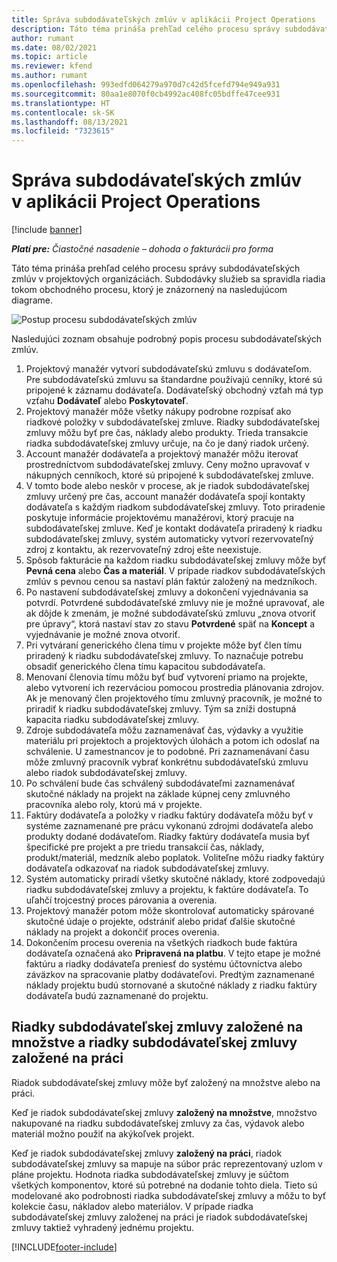 ```yaml
---
title: Správa subdodávateľských zmlúv v aplikácii Project Operations
description: Táto téma prináša prehľad celého procesu správy subdodávateľských zmlúv, typicky v projektových organizáciách.
author: rumant
ms.date: 08/02/2021
ms.topic: article
ms.reviewer: kfend
ms.author: rumant
ms.openlocfilehash: 993edfd064279a970d7c42d5fcefd794e949a931
ms.sourcegitcommit: 80aa1e8070f0cb4992ac408fc05bdffe47cee931
ms.translationtype: HT
ms.contentlocale: sk-SK
ms.lasthandoff: 08/13/2021
ms.locfileid: "7323615"
---
```

# <a name="subcontract-management-in-project-operations"></a>Správa subdodávateľských zmlúv v aplikácii Project Operations

[!include [banner](../../includes/dataverse-preview.md)]

_**Platí pre:** Čiastočné nasadenie – dohoda o fakturácii pro forma_

Táto téma prináša prehľad celého procesu správy subdodávateľských zmlúv v projektových organizáciách. Subdodávky služieb sa spravidla riadia tokom obchodného procesu, ktorý je znázornený na nasledujúcom diagrame.

![Postup procesu subdodávateľských zmlúv](../media/SubcontractingProcessFlow.png)

Nasledujúci zoznam obsahuje podrobný popis procesu subdodávateľských zmlúv.

1. Projektový manažér vytvorí subdodávateľskú zmluvu s dodávateľom. Pre subdodávateľskú zmluvu sa štandardne používajú cenníky, ktoré sú pripojené k záznamu dodávateľa. Dodávateľský obchodný vzťah má typ vzťahu **Dodávateľ** alebo **Poskytovateľ**.
2. Projektový manažér môže všetky nákupy podrobne rozpísať ako riadkové položky v subdodávateľskej zmluve. Riadky subdodávateľskej zmluvy môžu byť pre čas, náklady alebo produkty. Trieda transakcie riadka subdodávateľskej zmluvy určuje, na čo je daný riadok určený.
3. Account manažér dodávateľa a projektový manažér môžu iterovať prostredníctvom subdodávateľskej zmluvy. Ceny možno upravovať v nákupných cenníkoch, ktoré sú pripojené k subdodávateľskej zmluve.
4. V tomto bode alebo neskôr v procese, ak je riadok subdodávateľskej zmluvy určený pre čas, account manažér dodávateľa spojí kontakty dodávateľa s každým riadkom subdodávateľskej zmluvy. Toto priradenie poskytuje informácie projektovému manažérovi, ktorý pracuje na subdodávateľskej zmluve. Keď je kontakt dodávateľa priradený k riadku subdodávateľskej zmluvy, systém automaticky vytvorí rezervovateľný zdroj z kontaktu, ak rezervovateľný zdroj ešte neexistuje.
5. Spôsob fakturácie na každom riadku subdodávateľskej zmluvy môže byť **Pevná cena** alebo **Čas a materiál**. V prípade riadkov subdodávateľských zmlúv s pevnou cenou sa nastaví plán faktúr založený na medzníkoch.
6.  Po nastavení subdodávateľskej zmluvy a dokončení vyjednávania sa potvrdí. Potvrdené subdodávateľské zmluvy nie je možné upravovať, ale ak dôjde k zmenám, je možné subdodávateľskú zmluvu „znova otvoriť pre úpravy“, ktorá nastaví stav zo stavu **Potvrdené** späť na **Koncept** a vyjednávanie je možné znova otvoriť. 
7.  Pri vytváraní generického člena tímu v projekte môže byť člen tímu priradený k riadku subdodávateľskej zmluvy. To naznačuje potrebu obsadiť generického člena tímu kapacitou subdodávateľa.
8.  Menovaní členovia tímu môžu byť buď vytvorení priamo na projekte, alebo vytvorení ich rezerváciou pomocou prostredia plánovania zdrojov. Ak je menovaný člen projektového tímu zmluvný pracovník, je možné to priradiť k riadku subdodávateľskej zmluvy. Tým sa zníži dostupná kapacita riadku subdodávateľskej zmluvy.
9.  Zdroje subdodávateľa môžu zaznamenávať čas, výdavky a využitie materiálu pri projektoch a projektových úlohách a potom ich odoslať na schválenie. U zamestnancov je to podobné. Pri zaznamenávaní času môže zmluvný pracovník vybrať konkrétnu subdodávateľskú zmluvu alebo riadok subdodávateľskej zmluvy.
10. Po schválení bude čas schválený subdodávateľmi zaznamenávať skutočné náklady na projekt na základe kúpnej ceny zmluvného pracovníka alebo roly, ktorú má v projekte.
11. Faktúry dodávateľa a položky v riadku faktúry dodávateľa môžu byť v systéme zaznamenané pre prácu vykonanú zdrojmi dodávateľa alebo produkty dodané dodávateľom. Riadky faktúry dodávateľa musia byť špecifické pre projekt a pre triedu transakcií čas, náklady, produkt/materiál, medzník alebo poplatok. Voliteľne môžu riadky faktúry dodávateľa odkazovať na riadok subdodávateľskej zmluvy.
12. Systém automaticky priradí všetky skutočné náklady, ktoré zodpovedajú riadku subdodávateľskej zmluvy a projektu, k faktúre dodávateľa. To uľahčí trojcestný proces párovania a overenia.
13. Projektový manažér potom môže skontrolovať automaticky spárované skutočné údaje o projekte, odstrániť alebo pridať ďalšie skutočné náklady na projekt a dokončiť proces overenia.
14. Dokončením procesu overenia na všetkých riadkoch bude faktúra dodávateľa označená ako **Pripravená na platbu**. V tejto etape je možné faktúru a riadky dodávateľa preniesť do systému účtovníctva alebo záväzkov na spracovanie platby dodávateľovi. Predtým zaznamenané náklady projektu budú stornované a skutočné náklady z riadku faktúry dodávateľa budú zaznamenané do projektu.

## <a name="quantity-based-subcontract-lines-and-work-based-subcontract-lines"></a>Riadky subdodávateľskej zmluvy založené na množstve a riadky subdodávateľskej zmluvy založené na práci

Riadok subdodávateľskej zmluvy môže byť založený na množstve alebo na práci. 

Keď je riadok subdodávateľskej zmluvy **založený na množstve**, množstvo nakupované na riadku subdodávateľskej zmluvy za čas, výdavok alebo materiál možno použiť na akýkoľvek projekt.

Keď je riadok subdodávateľskej zmluvy **založený na práci**, riadok subdodávateľskej zmluvy sa mapuje na súbor prác reprezentovaný uzlom v pláne projektu. Hodnota riadka subdodávateľskej zmluvy je súčtom všetkých komponentov, ktoré sú potrebné na dodanie tohto diela. Tieto sú modelované ako podrobnosti riadka subdodávateľskej zmluvy a môžu to byť kolekcie času, nákladov alebo materiálov. V prípade riadka subdodávateľskej zmluvy založenej na práci je riadok subdodávateľskej zmluvy taktiež vyhradený jednému projektu.

[!INCLUDE[footer-include](../../includes/footer-banner.md)]

